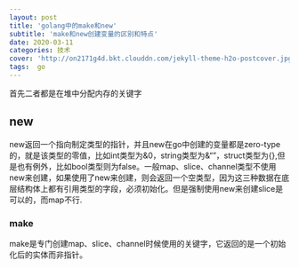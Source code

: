 ```yaml
---
layout: post
title: 'golang中的make和new'
subtitle: 'make和new创建变量的区别和特点'
date: 2020-03-11
categories: 技术
cover: 'http://on2171g4d.bkt.clouddn.com/jekyll-theme-h2o-postcover.jpg'
tags:  go
---
```

首先二者都是在堆中分配内存的关键字
## new

new返回一个指向制定类型的指针，并且new在go中创建的变量都是zero-type的，就是该类型的零值，比如int类型为&0，string类型为&“”，struct类型为{},但是也有例外，比如bool类型则为false。一般map、slice、channel类型不使用new来创建，如果使用了new来创建，则会返回一个空类型，因为这三种数据在底层结构体上都有引用类型的字段，必须初始化。但是强制使用new来创建slice是可以的，而map不行.


### make
make是专门创建map、slice、channel时候使用的关键字，它返回的是一个初始化后的实体而非指针。
